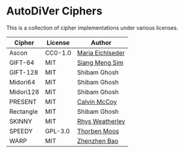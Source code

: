 AutoDiVer Ciphers
=================

This is a collection of cipher implementations under various licenses.

| Cipher    | License   | Author                                                                   |
|-----------|-----------|--------------------------------------------------------------------------|
| Ascon     | CC0-1.0   | [Maria Eichlseder](https://github.com/meichlseder/pyascon)               |
| GIFT-64   | MIT       | [Siang Meng Sim](https://github.com/giftcipher/gift)                     |
| GIFT-128  | MIT       | Shibam Ghosh                                                             |
| Midori64  | MIT       | Shibam Ghosh                                                             |
| Midori128 | MIT       | Shibam Ghosh                                                             |
| PRESENT   | MIT       | [Calvin McCoy](https://github.com/inmcm/present_cipher)                  |
| Rectangle | MIT       | Shibam Ghosh                                                             |
| SKINNY    | MIT       | [Rhys Weatherley](https://github.com/rweather/skinny-c)                  |
| SPEEDY    | GPL-3.0   | [Thorben Moos](https://github.com/Chair-for-Security-Engineering/SPEEDY) |
| WARP      | MIT       | [Zhenzhen Bao](https://github.com/WARP-Block-Cipher/Software)            |
